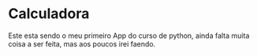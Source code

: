 # Calculadora
Este esta sendo o meu primeiro App do curso de python, ainda falta muita coisa a ser feita, mas aos poucos irei faendo.
